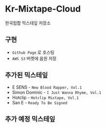 # Kr-Mixtape-Cloud
한국힙합 믹스테잎 저장소

## 구현 
- `Github Page` 로 호스팅
- `AWS S3` 버켓에 음원 저장

## 추가된 믹스테잎
- E SENS - `New Blood Rapper, Vol.1`
- Simon Dominic - `I Just Wanna Rhyme, Vol.1`
- Hotclip - `Hotclip Mixtape, Vol.1`
- San E - `Ready To Be Signed`

## 추가 예정 믹스테잎